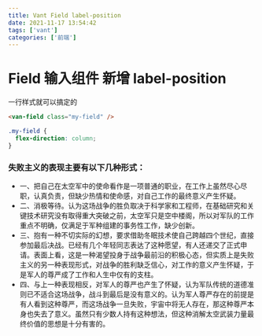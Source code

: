 ```yaml
---
title: Vant Field label-position
date: 2021-11-17 13:54:42
tags: ['vant']
categories: ['前端']
---
```


# Field 输入组件 新增 label-position

一行样式就可以搞定的

```html
<van-field class="my-field" />
```

```css
.my-field {
  flex-direction: column;
}
```

### 失败主义的表现主要有以下几种形式：

- 一、把自己在太空军中的使命看作是一项普通的职业，在工作上虽然尽心尽职，认真负责，但缺少热情和使命感，对自己工作的最终意义产生怀疑。
- 二、消极等待。认为这场战争的胜负取决于科学家和工程师，在基础研究和关键技术研究没有取得重大突破之前，太空军只是空中楼阁，所以对军队的工作重点不明确，仅满足于军种组建的事务性工作，缺少创新。
- 三、抱有一种不切实际的幻想，要求借助冬眠技术使自己跨越四个世纪，直接参加最后决战。已经有几个年轻同志表达了这种愿望，有人还递交了正式申请。表面上看，这是一种渴望投身于战争最前沿的积极心态，但实质上是失败主义的另一种表现形式，对战争的胜利缺乏信心，对工作的意义产生怀疑，于是军人的尊严成了工作和人生中仅有的支柱。
- 四、与上一种表现相反，对军人的尊严也产生了怀疑，认为军队传统的道德准则已不适合这场战争，战斗到最后是没有意义的。认为军人尊严存在的前提是有人看到这种尊严，而这场战争一旦失败，宇宙中将无人存在，那这种尊严本身也失去了意义。虽然只有少数人持有这种想法，但这种消解太空武装力量最终价值的思想是十分有害的。
